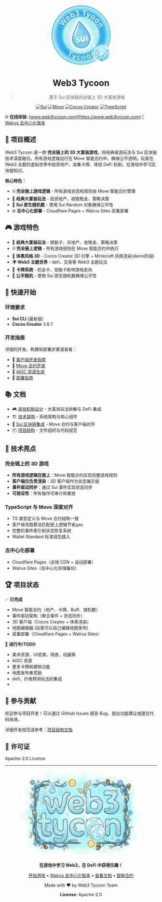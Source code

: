 <div align="center">

<img src="assets/images/logo512.png" alt="Web3 Tycoon Logo" width="200"/>

# Web3 Tycoon

> 基于 Sui 区块链的全链上 3D 大富翁游戏

[![Sui](https://img.shields.io/badge/Sui-Network-blue)](https://sui.io/)
[![Move](https://img.shields.io/badge/Language-Move-green)](https://move-language.github.io/)
[![Cocos Creator](https://img.shields.io/badge/Engine-Cocos%20Creator%203.8.7-orange)](https://www.cocos.com/creator)
[![TypeScript](https://img.shields.io/badge/Language-TypeScript-blue)](https://www.typescriptlang.org/)

</div>

🌐 **在线体验**: [www.web3tycoon.com](https://www.web3tycoon.com) | [Walrus 去中心化版本](https://web3tycoon.wal.app/)

## 🎯 项目概述

Web3 Tycoon 是一款 **完全链上的 3D 大富翁游戏**，将经典桌游玩法与 Sui 区块链技术深度融合。所有游戏逻辑运行在 Move 智能合约中，确保公平透明。玩家在 Web3 主题的虚拟世界中投资地产、收集卡牌、体验 DeFi 机制，在游戏中学习区块链知识。

**核心特色：**
- ⛓️ **完全链上游戏逻辑** - 所有游戏状态和规则由 Move 智能合约管理
- 🎲 **经典大富翁玩法** - 投资地产、收取租金、策略决策
- 🔐 **Sui 原生随机数** - 使用 Sui Random 对象确保公平性
- 🌐 **去中心化部署** - Cloudflare Pages + Walrus Sites 双重部署

## 🎮 游戏特色

- 🎲 **经典大富翁玩法** - 掷骰子、买地产、收租金、策略决策
- ⛓️ **完全链上逻辑** - 所有游戏规则在 Move 智能合约中执行
- 🎨 **体素风格 3D** - Cocos Creator 3D 引擎 + Minecraft 风格渲染(demo阶段)
- 🌍 **Web3 主题世界** - defi、交易等 Web3 主题玩法
- 🎴 **卡牌系统** - 机会卡、技能卡影响游戏走向
- 🎲 **公平随机** - 使用 Sui 原生随机数确保公平性

## 🚀 快速开始

### 环境要求
- **Sui CLI** (最新版)
- **Cocos Creator** 3.8.7

### 开发指南

详细的开发、构建和部署步骤请查看：

- 📖 [客户端开发指南](docs/tech/client-development.md)
- 🔗 [Move 合约开发](move/tycoon/README.md)
- 🎨 [AIGC 资源生成](tools/asset-generator/README.md)
- 🚀 [部署指南](docs/DEPLOYMENT.md)

## 📚 文档

- 🎮 [游戏机制设计](docs/design/game-analysis.md) - 大富翁玩法拆解与 DeFi 集成
- 🏗️ [技术架构](docs/tech/architecture.md) - 系统架构与核心组件
- 🔗 [Sui 区块链集成](docs/tech/sui-integration.md) - Move 合约与客户端对齐
- 📦 [项目结构](docs/project-structure.md) - 文件组织与代码规范


## 🎯 技术亮点

### 完全链上的 3D 游戏
- **所有游戏逻辑在链上**：Move 智能合约实现完整游戏规则
- **客户端仅负责渲染**：3D 客户端作为状态展示层
- **事件驱动同步**：通过 Sui 事件实现状态同步
- **可验证性**：所有操作可审计和重放


### TypeScript 与 Move 深度对齐
- TS 类型定义与 Move 合约结构一致
- 客户端寻路算法匹配链上逻辑节省gas
- 完整的事件索引和状态恢复系统
- Wallet Standard 标准钱包接入


### 去中心化部署
- Cloudflare Pages（全球 CDN + 自动部署）
- Walrus Sites（去中心化存储备份）

## 🏆 项目状态

✅ **已完成**
- Move 智能合约（地产、卡牌、Buff、随机数）
- 事件驱动架构（聚合事件 + 状态同步）
- 3D 客户端（Cocos Creator + 体素渲染）
- 地图编辑器 (玩家可以自己编辑地图发布)
- 双重部署（Cloudflare Pages + Walrus Sites）

🚧 **进行中/TODO**
- 美术资源，UI资源，场景，动画等
- AIGC 资源
- 更多卡牌和建筑功能
- 地图发布者奖励
- defi，价格预测玩法的集成
-

## 🤝 参与贡献

欢迎参与项目开发！可以通过 GitHub Issues 报告 Bug、提出功能建议或提交代码改进。

详细开发规范请参考：[项目结构文档](docs/project-structure.md)

## 📄 许可证

Apache-2.0 License

---

<div align="center">

<img src="assets/images/logo_deco.png" alt="Web3 Tycoon" width="400"/>

**在游戏中学习 Web3，在 DeFi 中获得乐趣！**

[开始游戏](https://www.web3tycoon.com) • [Walrus 去中心化版本](https://web3tycoon.wal.app/) • [查看文档](docs/) • [智能合约](move/tycoon/)

Made with ❤️ by Web3 Tycoon Team

**License**: Apache-2.0

</div>
